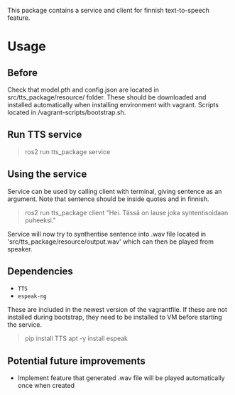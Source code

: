 This package contains a service and client for finnish text-to-speech feature. 

# Usage

## Before
Check that model.pth and config.json are located in src/tts_package/resource/ folder. These should be downloaded and installed automatically when installing environment with vagrant. Scripts located in /vagrant-scripts/bootstrap.sh.

## Run TTS service
> ros2 run tts_package service


## Using the service
Service can be used by calling client with terminal, giving sentence as an argument. Note that sentence should be inside quotes and in finnish.
> ros2 run tts_package client "Hei. Tässä on lause joka syntentisoidaan puheeksi."

Service will now try to synthentise sentence into .wav file located in 'src/tts_package/resource/output.wav' which can then be played from speaker.

## Dependencies

* `TTS`
* `espeak-ng`

These are included in the newest version of the vagrantfile. If these are not installed during bootstrap, they need to be installed to VM before starting the service.

> pip install TTS
> apt -y install espeak

## Potential future improvements

* Implement feature that generated .wav file will be played automatically once when created
